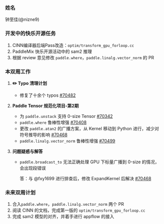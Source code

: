 ### 姓名

钟至佳(@nizne9)

### 开发中的快乐开源任务

1. CINN编译器后端Pass改造：`optim/transform_gpu_forloop.cc`
2. PaddleMix 快乐开源活动中的 sam2 推理
3. 根据 review 意见修改 `paddle.where`，`paddle.linalg.vector_norm` 的 PR

### 本双周工作

1. **✏️ Typo 清理计划**
   * 修复了十余个 typos [#70482](https://github.com/PaddlePaddle/Paddle/pull/70482)

2. **Paddle Tensor 规范化项目-第2期**
   * 为 `paddle.unstack` 支持 0-size Tensor [#70342](https://github.com/PaddlePaddle/Paddle/pull/70342)
   * `paddle.where` 鲁棒性增强 [#70408](https://github.com/PaddlePaddle/Paddle/pull/70408)
   * 更改 `paddle.atan2` 的广播方案，从 Kernel 移动到 Python 进行，减少对符号推导的影响 [#70468](https://github.com/PaddlePaddle/Paddle/pull/70468)
   * `paddle.linalg.vector_norm` 鲁棒性增强 [#70499](https://github.com/PaddlePaddle/Paddle/pull/70499)

3. **问题疑惑与解答**

   * `paddle.broadcast_to` 无法正确处理 GPU 下标量广播到 0-size 的情况，会出现段错误

      答：与 @fxy1699 进行排查后，修改 ExpandKernel 后解决 [#70468](https://github.com/PaddlePaddle/Paddle/pull/70468)

### 未来双周计划

1. 合入`paddle.where`，`paddle.linalg.vector_norm` 两个 PR
2. 阅读 CINN 的文档，完成第一版的 `optim/transform_gpu_forloop.cc`
3. 完成 sam2 模型的对齐，并着手进行 appflow 的接入
